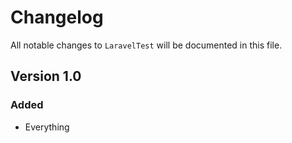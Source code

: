 # Changelog

All notable changes to `LaravelTest` will be documented in this file.

## Version 1.0

### Added
- Everything
